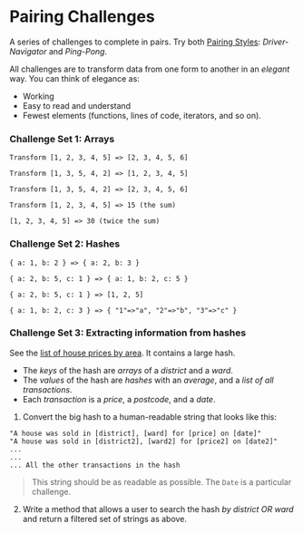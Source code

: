 # Pairing Challenges

A series of challenges to complete in pairs. Try both [Pairing Styles](http://articles.coreyhaines.com/posts/thoughts-on-pair-programming): *Driver-Navigator* and *Ping-Pong*.

All challenges are to transform data from one form to another in an _elegant_ way. You can think of elegance as:

- Working
- Easy to read and understand
- Fewest elements (functions, lines of code, iterators, and so on).

### Challenge Set 1: Arrays

```
Transform [1, 2, 3, 4, 5] => [2, 3, 4, 5, 6]
```

```
Transform [1, 3, 5, 4, 2] => [1, 2, 3, 4, 5]
```

```
Transform [1, 3, 5, 4, 2] => [2, 3, 4, 5, 6]
```

```
Transform [1, 2, 3, 4, 5] => 15 (the sum)
```

```
[1, 2, 3, 4, 5] => 30 (twice the sum)
```

### Challenge Set 2: Hashes

```
{ a: 1, b: 2 } => { a: 2, b: 3 }
```

```
{ a: 2, b: 5, c: 1 } => { a: 1, b: 2, c: 5 }
```

```
{ a: 2, b: 5, c: 1 } => [1, 2, 5]
```

```
{ a: 1, b: 2, c: 3 } => { "1"=>"a", "2"=>"b", "3"=>"c" }
```

### Challenge Set 3: Extracting information from hashes

See the [list of house prices by area](./house_prices_by_area.rb). It contains a large hash.

- The *keys* of the hash are *arrays* of a _district_ and a _ward_.
- The *values* of the hash are *hashes* with an _average_, and a _list of all transactions_.
- Each _transaction_ is a _price_, a _postcode_, and a _date_.

1. Convert the big hash to a human-readable string that looks like this:

```
"A house was sold in [district], [ward] for [price] on [date]"
"A house was sold in [district2], [ward2] for [price2] on [date2]"
...
...
... All the other transactions in the hash
```

> This string should be as readable as possible. The `Date` is a particular challenge.

2. Write a method that allows a user to search the hash _by district OR ward_ and return a filtered set of strings as above.
```
